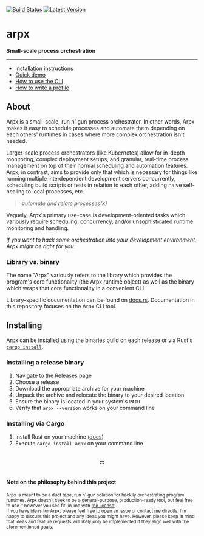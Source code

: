[![Build Status]][builds] [![Latest Version]][crates.io]

[Build Status]: https://github.com/jaredgorski/arpx/actions/workflows/build.yml/badge.svg
[builds]: https://github.com/jaredgorski/arpx/actions/workflows/build.yml
[Latest Version]: https://img.shields.io/crates/v/arpx?color=black
[crates.io]: https://crates.io/crates/arpx

# arpx

**Small-scale process orchestration**

---

- [Installation instructions](#installing)
- [Quick demo](https://github.com/jaredgorski/arpx/tree/main/docs/quick_demo.md)
- [How to use the CLI](https://github.com/jaredgorski/arpx/tree/main/docs/using_the_cli.md)
- [How to write a profile](https://github.com/jaredgorski/arpx/tree/main/docs/writing_a_profile.md)

## About

Arpx is a small-scale, run n' gun process orchestrator. In other words, Arpx makes it easy to schedule processes and automate them depending on each others' runtimes in cases where more complex orchestration isn't needed.

Larger-scale process orchestrators (like Kubernetes) allow for in-depth monitoring, complex deployment setups, and granular, real-time process management on top of their normal scheduling and automation features. Arpx, in contrast, aims to provide only that which is necessary for things like running multiple interdependent development servers concurrently, scheduling build scripts or tests in relation to each other, adding naive self-healing to local processes, etc.

> _**a**utomate and **r**elate **p**rocesses(**x**)_

Vaguely, Arpx's primary use-case is development-oriented tasks which variously require scheduling, concurrency, and/or unsophisticated runtime monitoring and handling.

_If you want to hack some orchestration into your development environment, Arpx might be right for you._

### Library vs. binary

The name "Arpx" variously refers to the library which provides the program's core functionality (the Arpx runtime object) as well as the binary which wraps that core functionality in a convenient CLI.

Library-specific documentation can be found on [docs.rs](https://docs.rs/arpx/latest/arpx/). Documentation in this repository focuses on the Arpx CLI tool.

## Installing

Arpx can be installed using the binaries build on each release or via Rust's [`cargo install`](https://doc.rust-lang.org/cargo/commands/cargo-install.html).

### Installing a release binary

1. Navigate to the [Releases](https://github.com/jaredgorski/arpx/releases) page
2. Choose a release
3. Download the appropriate archive for your machine
4. Unpack the archive and relocate the binary to your desired location
5. Ensure the binary is located in your system's `PATH`
6. Verify that `arpx --version` works on your command line

### Installing via Cargo

1. Install Rust on your machine ([docs](https://www.rust-lang.org/tools/install))
2. Execute `cargo install arpx` on your command line

<br/>

<div align="center">&#9870;</div>

<br/>

#### Note on the philosophy behind this project

<sup>
Arpx is meant to be a duct tape, run n' gun solution for hackily orchestrating program runtimes. Arpx doesn't seek to be a general-purpose, production-ready tool, but feel free to use it however you see fit (in line with <a href="https://github.com/jaredgorski/arpx/blob/main/LICENSE">the license</a>).
</sup>

<br/>

<sub>
If you have ideas for Arpx, please feel free to <a href="https://github.com/jaredgorski/arpx/issues/new/choose">open an issue</a> or <a href="https://jaredgorski.org/about/">contact me directly</a>. I'm happy to discuss this project and any ideas you might have. However, please keep in mind that ideas and feature requests will likely only be implemented if they align well with the aforementioned goals.
</sub>
